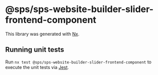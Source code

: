# @sps/sps-website-builder-slider-frontend-component

This library was generated with [Nx](https://nx.dev).

## Running unit tests

Run `nx test @sps/sps-website-builder-slider-frontend-component` to execute the unit tests via [Jest](https://jestjs.io).
